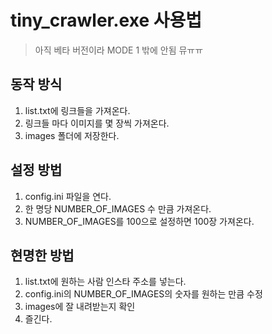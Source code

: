 # tiny_crawler.exe 사용법
> 아직 베타 버전이라 MODE 1 밖에 안됨 뮤ㅠㅠ

## 동작 방식
1. list.txt에 링크들을 가져온다.
2. 링크들 마다 이미지를 몇 장씩 가져온다.
3. images 폴더에 저장한다.

## 설정 방법
1. config.ini 파일을 연다.
2. 한 명당 NUMBER_OF_IMAGES 수 만큼 가져온다.
3. NUMBER_OF_IMAGES를 100으로 설정하면 100장 가져온다.

## 현명한 방법
1. list.txt에 원하는 사람 인스타 주소를 넣는다.
2. config.ini의 NUMBER_OF_IMAGES의 숫자를 원하는 만큼 수정
3. images에 잘 내려받는지 확인
4. 즐긴다.